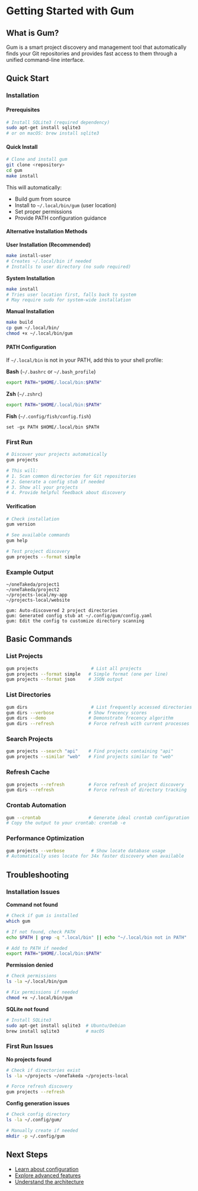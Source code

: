 # Getting Started with Gum

## What is Gum?

Gum is a smart project discovery and management tool that automatically finds your Git repositories and provides fast access to them through a unified command-line interface.

## Quick Start

### Installation

#### Prerequisites
```bash
# Install SQLite3 (required dependency)
sudo apt-get install sqlite3
# or on macOS: brew install sqlite3
```

#### Quick Install
```bash
# Clone and install gum
git clone <repository>
cd gum
make install
```

This will automatically:
- Build gum from source
- Install to `~/.local/bin/gum` (user location)
- Set proper permissions
- Provide PATH configuration guidance

#### Alternative Installation Methods

**User Installation (Recommended)**
```bash
make install-user
# Creates ~/.local/bin if needed
# Installs to user directory (no sudo required)
```

**System Installation**
```bash
make install
# Tries user location first, falls back to system
# May require sudo for system-wide installation
```

**Manual Installation**
```bash
make build
cp gum ~/.local/bin/
chmod +x ~/.local/bin/gum
```

#### PATH Configuration

If `~/.local/bin` is not in your PATH, add this to your shell profile:

**Bash** (`~/.bashrc` or `~/.bash_profile`)
```bash
export PATH="$HOME/.local/bin:$PATH"
```

**Zsh** (`~/.zshrc`)
```bash
export PATH="$HOME/.local/bin:$PATH"
```

**Fish** (`~/.config/fish/config.fish`)
```fish
set -gx PATH $HOME/.local/bin $PATH
```

### First Run

```bash
# Discover your projects automatically
gum projects

# This will:
# 1. Scan common directories for Git repositories
# 2. Generate a config stub if needed
# 3. Show all your projects
# 4. Provide helpful feedback about discovery
```

#### Verification

```bash
# Check installation
gum version

# See available commands
gum help

# Test project discovery
gum projects --format simple
```

### Example Output

```
~/oneTakeda/project1
~/oneTakeda/project2
~/projects-local/my-app
~/projects-local/website

gum: Auto-discovered 2 project directories
gum: Generated config stub at ~/.config/gum/config.yaml
gum: Edit the config to customize directory scanning
```

## Basic Commands

### List Projects
```bash
gum projects                    # List all projects
gum projects --format simple   # Simple format (one per line)
gum projects --format json     # JSON output
```

### List Directories
```bash
gum dirs                        # List frequently accessed directories
gum dirs --verbose             # Show frecency scores
gum dirs --demo                # Demonstrate frecency algorithm
gum dirs --refresh             # Force refresh with current processes
```

### Search Projects
```bash
gum projects --search "api"    # Find projects containing "api"
gum projects --similar "web"   # Find projects similar to "web"
```

### Refresh Cache
```bash
gum projects --refresh         # Force refresh of project discovery
gum dirs --refresh             # Force refresh of directory tracking
```

### Crontab Automation
```bash
gum --crontab                  # Generate ideal crontab configuration
# Copy the output to your crontab: crontab -e
```

### Performance Optimization
```bash
gum projects --verbose          # Show locate database usage
# Automatically uses locate for 34x faster discovery when available
```

## Troubleshooting

### Installation Issues

**Command not found**
```bash
# Check if gum is installed
which gum

# If not found, check PATH
echo $PATH | grep -q ".local/bin" || echo "~/.local/bin not in PATH"

# Add to PATH if needed
export PATH="$HOME/.local/bin:$PATH"
```

**Permission denied**
```bash
# Check permissions
ls -la ~/.local/bin/gum

# Fix permissions if needed
chmod +x ~/.local/bin/gum
```

**SQLite not found**
```bash
# Install SQLite3
sudo apt-get install sqlite3  # Ubuntu/Debian
brew install sqlite3          # macOS
```

### First Run Issues

**No projects found**
```bash
# Check if directories exist
ls -la ~/projects ~/oneTakeda ~/projects-local

# Force refresh discovery
gum projects --refresh
```

**Config generation issues**
```bash
# Check config directory
ls -la ~/.config/gum/

# Manually create if needed
mkdir -p ~/.config/gum
```

## Next Steps

- [Learn about configuration](how-to-guides/configuration.md)
- [Explore advanced features](how-to-guides/advanced-usage.md)
- [Understand the architecture](explanation/architecture.md)